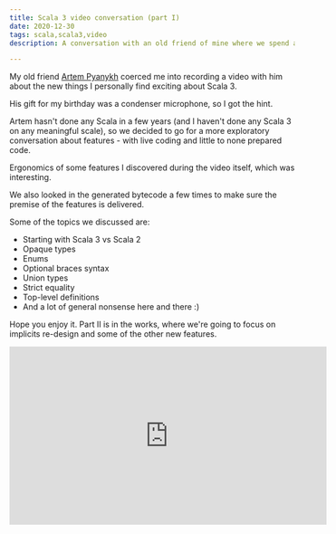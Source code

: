 ```yaml
---
title: Scala 3 video conversation (part I)
date: 2020-12-30
tags: scala,scala3,video
description: A conversation with an old friend of mine where we spend almost 2 hours exploring some of the new features of Scala 3

---
```


My old friend [Artem Pyanykh](https://twitter.com/artem_pyanykh) coerced me into recording
a video with him about the new things I personally find exciting about Scala 3. 

His gift for my birthday was a condenser microphone, so I got the hint.

Artem hasn't done any Scala in a few years (and I haven't done any Scala 3 on any meaningful scale), so we decided to go for a more
exploratory conversation about features - with live coding and little to none
prepared code.

Ergonomics of some features I discovered during the video itself, which 
was interesting.

We also looked in the generated bytecode a few times to make sure the premise
of the features is delivered.

Some of the topics we discussed are:

* Starting with Scala 3 vs Scala 2
* Opaque types
* Enums
* Optional braces syntax
* Union types
* Strict equality
* Top-level definitions
* And a lot of general nonsense here and there :)

Hope you enjoy it. Part II is in the works, where we're going to focus on implicits re-design
and some of the other new features.


<iframe width="560" height="315" src="https://www.youtube.com/embed/GCuskYmhvAc" frameborder="0" allow="accelerometer; autoplay; clipboard-write; encrypted-media; gyroscope; picture-in-picture" allowfullscreen></iframe>
